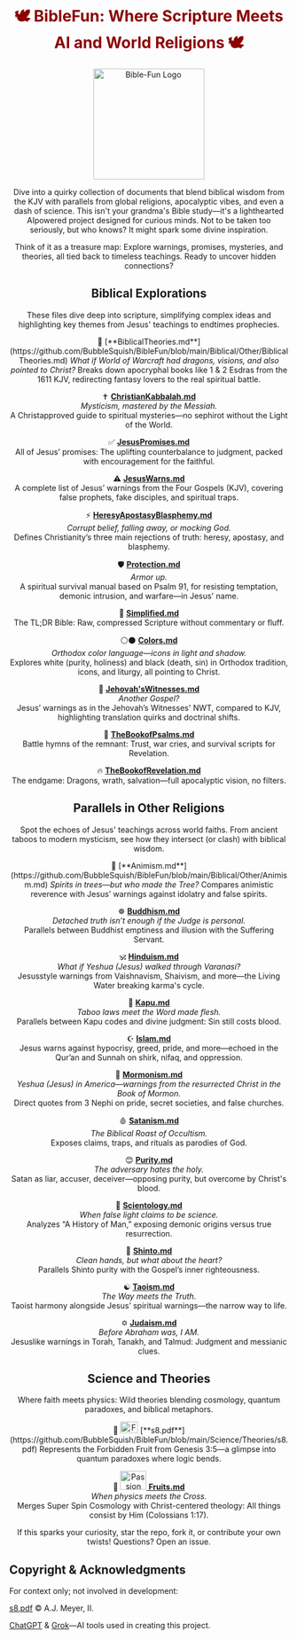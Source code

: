 <div align="center">

<h1 style="fontsize: 2.5em; color: #8B0000;">🕊️ BibleFun: Where Scripture Meets AI and World Religions 🕊️</h1>

<p align="center">
  <img src="https://github.com/user-attachments/assets/ed07f7a8-df07-4c00-a7cb-ff6b5a8cef62" alt="Bible-Fun Logo" width="200"/>
</p>

<p align="center">Dive into a quirky collection of documents that blend biblical wisdom from the KJV with parallels from global religions, apocalyptic vibes, and even a dash of science. This isn't your grandma's Bible study—it's a lighthearted AIpowered project designed for curious minds. Not to be taken too seriously, but who knows? It might spark some divine inspiration.</p>

<p align="center">Think of it as a treasure map: Explore warnings, promises, mysteries, and theories, all tied back to timeless teachings. Ready to uncover hidden connections?</p>



## Biblical Explorations

<p align="center">These files dive deep into scripture, simplifying complex ideas and highlighting key themes from Jesus' teachings to endtimes prophecies.</p>

<div align="center">
 🐉 [**BiblicalTheories.md**](https://github.com/BubbleSquish/BibleFun/blob/main/Biblical/Other/BiblicalTheories.md)  
  <i>What if World of Warcraft had dragons, visions, and also pointed to Christ?</i>  
  Breaks down apocryphal books like 1 & 2 Esdras from the 1611 KJV, redirecting fantasy lovers to the real spiritual battle.

 ✝️ [**ChristianKabbalah.md**](https://github.com/BubbleSquish/BibleFun/blob/main/Biblical/Other/ChristianKabbalah.md)  
  <i>Mysticism, mastered by the Messiah.</i>  
  A Christapproved guide to spiritual mysteries—no sephirot without the Light of the World.

 ✅ [**JesusPromises.md**](https://github.com/BubbleSquish/BibleFun/blob/main/Biblical/Christ/JesusPromises.md)  
  All of Jesus’ promises: The uplifting counterbalance to judgment, packed with encouragement for the faithful.

 ⚠️ [**JesusWarns.md**](https://github.com/BubbleSquish/BibleFun/blob/main/Biblical/Christ/JesusWarns.md)  
  A complete list of Jesus’ warnings from the Four Gospels (KJV), covering false prophets, fake disciples, and spiritual traps.

 ⚡ [**HeresyApostasyBlasphemy.md**](https://github.com/BubbleSquish/BibleFun/blob/main/Biblical/Other/HeresyApostasyBlasphemy.md)  
  <i>Corrupt belief, falling away, or mocking God.</i>  
  Defines Christianity’s three main rejections of truth: heresy, apostasy, and blasphemy.

 🛡️ [**Protection.md**](https://github.com/BubbleSquish/BibleFun/blob/main/Biblical/Christ/Protection.md)  
  <i>Armor up.</i>  
  A spiritual survival manual based on Psalm 91, for resisting temptation, demonic intrusion, and warfare—in Jesus' name.

 🔎 [**Simplified.md**](https://github.com/BubbleSquish/BibleFun/blob/main/Biblical/Christ/Simplified.md)  
  The TL;DR Bible: Raw, compressed Scripture without commentary or fluff.

 ⚪⚫ [**Colors.md**](https://github.com/BubbleSquish/BibleFun/blob/main/Biblical/Other/Colors.md)  
  <i>Orthodox color language—icons in light and shadow.</i>  
  Explores white (purity, holiness) and black (death, sin) in Orthodox tradition, icons, and liturgy, all pointing to Christ.

 📘 [**Jehovah'sWitnesses.md**](https://github.com/BubbleSquish/BibleFun/blob/main/Biblical/Other/Jehovah'sWitnesses.md)  
  <i>Another Gospel?</i>  
  Jesus’ warnings as in the Jehovah’s Witnesses' NWT, compared to KJV, highlighting translation quirks and doctrinal shifts.

 🎯 [**TheBookofPsalms.md**](https://github.com/BubbleSquish/BibleFun/blob/main/Biblical/Christ/TheBookofPsalms.md)  
  Battle hymns of the remnant: Trust, war cries, and survival scripts for Revelation.

 🔥 [**TheBookofRevelation.md**](https://github.com/BubbleSquish/BibleFun/blob/main/Biblical/Christ/TheBookofRevelation.md)  
  The endgame: Dragons, wrath, salvation—full apocalyptic vision, no filters.
</div>



## Parallels in Other Religions

<p align="center">Spot the echoes of Jesus' teachings across world faiths. From ancient taboos to modern mysticism, see how they intersect (or clash) with biblical wisdom.</p>

<div align="center">
 🌿 [**Animism.md**](https://github.com/BubbleSquish/BibleFun/blob/main/Biblical/Other/Animism.md)  
  <i>Spirits in trees—but who made the Tree?</i>  
  Compares animistic reverence with Jesus’ warnings against idolatry and false spirits.

 ☸️ [**Buddhism.md**](https://github.com/BubbleSquish/BibleFun/blob/main/Biblical/Other/Buddhism.md)  
  <i>Detached truth isn’t enough if the Judge is personal.</i>  
  Parallels between Buddhist emptiness and illusion with the Suffering Servant.

 🕉️ [**Hinduism.md**](https://github.com/BubbleSquish/BibleFun/blob/main/Biblical/Other/Hinduism.md)  
  <i>What if Yeshua (Jesus) walked through Varanasi?</i>  
  Jesusstyle warnings from Vaishnavism, Shaivism, and more—the Living Water breaking karma's cycle.

 🌋 [**Kapu.md**](https://github.com/BubbleSquish/BibleFun/blob/main/Biblical/Other/Kapu.md)  
  <i>Taboo laws meet the Word made flesh.</i>  
  Parallels between Kapu codes and divine judgment: Sin still costs blood.

 ☪︎ [**Islam.md**](https://github.com/BubbleSquish/BibleFun/blob/main/Biblical/Other/Islam.md)  
  Jesus warns against hypocrisy, greed, pride, and more—echoed in the Qur’an and Sunnah on shirk, nifaq, and oppression.

 📜 [**Mormonism.md**](https://github.com/BubbleSquish/BibleFun/blob/main/Biblical/Other/Mormonism.md)  
  <i>Yeshua (Jesus) in America—warnings from the resurrected Christ in the Book of Mormon.</i>  
  Direct quotes from 3 Nephi on pride, secret societies, and false churches.

 🩸 [**Satanism.md**](https://github.com/BubbleSquish/BibleFun/blob/main/Biblical/Other/Satanism.md)  
  <i>The Biblical Roast of Occultism.</i>  
  Exposes claims, traps, and rituals as parodies of God.

 😊 [**Purity.md**](https://github.com/BubbleSquish/BibleFun/blob/main/Biblical/Other/Purity.md)  
  <i>The adversary hates the holy.</i>  
  Satan as liar, accuser, deceiver—opposing purity, but overcome by Christ's blood.

 🧪 [**Scientology.md**](https://github.com/BubbleSquish/BibleFun/blob/main/Biblical/Other/Scientology.md)  
  <i>When false light claims to be science.</i>  
  Analyzes “A History of Man,” exposing demonic origins versus true resurrection.

 🏯 [**Shinto.md**](https://github.com/BubbleSquish/BibleFun/blob/main/Biblical/Other/Shinto.md)  
  <i>Clean hands, but what about the heart?</i>  
  Parallels Shinto purity with the Gospel’s inner righteousness.

 ☯️ [**Taoism.md**](https://github.com/BubbleSquish/BibleFun/blob/main/Biblical/Other/Taoism.md)  
  <i>The Way meets the Truth.</i>  
  Taoist harmony alongside Jesus’ spiritual warnings—the narrow way to life.

 ✡️ [**Judaism.md**](https://github.com/BubbleSquish/BibleFun/blob/main/Biblical/Other/Judaism.md)  
  <i>Before Abraham was, I AM.</i>  
  Jesuslike warnings in Torah, Tanakh, and Talmud: Judgment and messianic clues.
</div>



## Science and Theories

<p align="center">Where faith meets physics: Wild theories blending cosmology, quantum paradoxes, and biblical metaphors.</p>

<div align="center">
 🍎 <img width="32" height="21" alt="Forbidden Fruit" src="https://github.com/userattachments/assets/ea6d4a734baf41b49d7987a3b193e74e" /> [**s8.pdf**](https://github.com/BubbleSquish/BibleFun/blob/main/Science/Theories/s8.pdf)  
  Represents the Forbidden Fruit from Genesis 3:5—a glimpse into quantum paradoxes where logic bends.

 🧬 [<img width="47" height="34" alt="Passion Fruits" src="https://github.com/userattachments/assets/2d590f5e7bef4deabb7aaa99819b0299" /> **Fruits.md**](https://github.com/BubbleSquish/BibleFun/blob/main/Science/Theories/Fruits.md)  
  <i>When physics meets the Cross.</i>  
  Merges Super Spin Cosmology with Christ-centered theology: All things consist by Him (Colossians 1:17).
</div>

<p align="center">If this sparks your curiosity, star the repo, fork it, or contribute your own twists! Questions? Open an issue.</p>

</div>

## Copyright & Acknowledgments

For context only; not involved in development:

 [s8.pdf](https://github.com/BubbleSquish/BibleFun/blob/main/Science/Theories/s8.pdf) © A.J. Meyer, II.

 [ChatGPT](https://chatgpt.com/) & [Grok](https://grok.com/)—AI tools used in creating this project.
